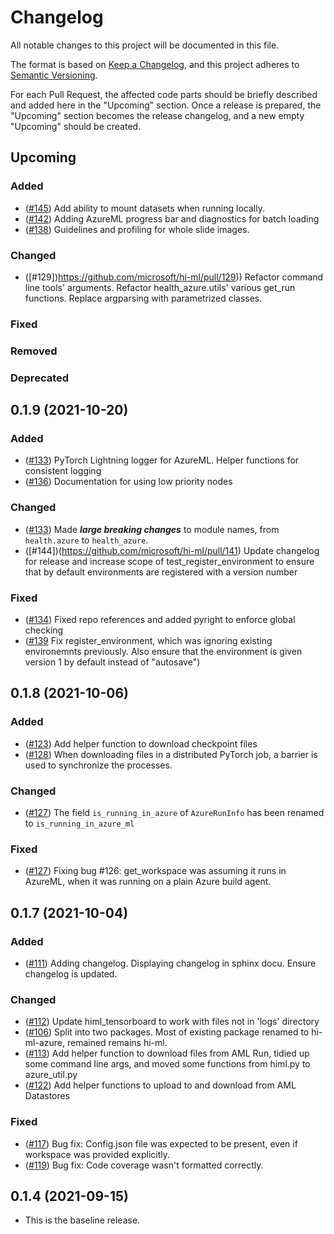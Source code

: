 # Changelog

All notable changes to this project will be documented in this file.

The format is based on [Keep a Changelog](https://keepachangelog.com/en/1.0.0/), and this project adheres
to [Semantic Versioning](https://semver.org/spec/v2.0.0.html).

For each Pull Request, the affected code parts should be briefly described and added here in the "Upcoming" section.
Once a release is prepared, the "Upcoming" section becomes the release changelog, and a new empty "Upcoming" should be
created.


## Upcoming

### Added
- ([#145](https://github.com/microsoft/hi-ml/pull/145)) Add ability to mount datasets when running locally.
- ([#142](https://github.com/microsoft/hi-ml/pull/142)) Adding AzureML progress bar and diagnostics for batch loading
- ([#138](https://github.com/microsoft/hi-ml/pull/138)) Guidelines and profiling for whole slide images.

### Changed
- ([#129])https://github.com/microsoft/hi-ml/pull/129)) Refactor command line tools' arguments. Refactor health_azure.utils' various get_run functions. Replace
argparsing with parametrized classes.
### Fixed

### Removed

### Deprecated


## 0.1.9 (2021-10-20)

### Added
- ([#133](https://github.com/microsoft/hi-ml/pull/133)) PyTorch Lightning logger for AzureML. Helper functions for consistent logging
- ([#136](https://github.com/microsoft/hi-ml/pull/136)) Documentation for using low priority nodes

### Changed
- ([#133](https://github.com/microsoft/hi-ml/pull/133)) Made _**large breaking changes**_ to module names, 
from `health.azure` to `health_azure`.
- ([#144])(https://github.com/microsoft/hi-ml/pull/141) Update changelog for release and increase scope of test_register_environment to ensure that by default environments are registered with a version number

### Fixed
- ([#134](https://github.com/microsoft/hi-ml/pull/134)) Fixed repo references and added pyright to enforce global checking
- ([#139](https://github.com/microsoft/hi-ml/pull/139) Fix register_environment, which was ignoring existing environemnts
previously. Also ensure that the environment is given version 1 by default instead of "autosave")


## 0.1.8 (2021-10-06)

### Added
- ([#123](https://github.com/microsoft/hi-ml/pull/123)) Add helper function to download checkpoint files
- ([#128](https://github.com/microsoft/hi-ml/pull/128)) When downloading files in a distributed PyTorch job, a barrier is used to synchronize the processes.

### Changed
- ([#127](https://github.com/microsoft/hi-ml/pull/127)) The field `is_running_in_azure` of `AzureRunInfo` has been renamed to `is_running_in_azure_ml`

### Fixed
- ([#127](https://github.com/microsoft/hi-ml/pull/127)) Fixing bug #126: get_workspace was assuming it runs in AzureML, when it was running on a plain Azure build agent.


## 0.1.7 (2021-10-04)

### Added
- ([#111](https://github.com/microsoft/hi-ml/pull/111)) Adding changelog. Displaying changelog in sphinx docu. Ensure changelog is updated.

### Changed
- ([#112](https://github.com/microsoft/hi-ml/pull/112)) Update himl_tensorboard to work with files not in 'logs' directory
- ([#106](https://github.com/microsoft/hi-ml/pull/106)) Split into two packages. Most of existing package renamed to hi-ml-azure, remained remains hi-ml.
- ([#113](https://github.com/microsoft/hi-ml/pull/113)) Add helper function to download files from AML Run, tidied up some command line args, and moved some functions from himl.py to azure_util.py
- ([#122](https://github.com/microsoft/hi-ml/pull/122)) Add helper functions to upload to and download from AML Datastores

### Fixed
- ([#117](https://github.com/microsoft/hi-ml/pull/117)) Bug fix: Config.json file was expected to be present, even if workspace was provided explicitly.
- ([#119](https://github.com/microsoft/hi-ml/pull/119)) Bug fix: Code coverage wasn't formatted correctly.


## 0.1.4 (2021-09-15)

- This is the baseline release.
